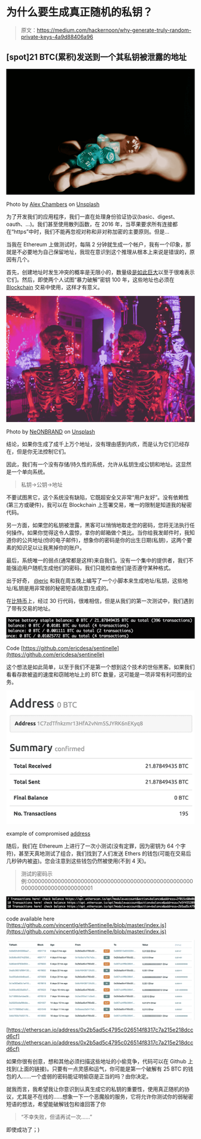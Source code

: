 # 为什么要生成真正随机的私钥？

> 原文：<https://medium.com/hackernoon/why-generate-truly-random-private-keys-4a9d88406a96>

## [spot]21 BTC(累积)发送到一个其私钥被泄露的地址

![](img/e6103ad39ccce47032a9828f2ce1dc57.png)

Photo by [Alex Chambers](https://unsplash.com/photos/CyMd0vOYFfU?utm_source=unsplash&utm_medium=referral&utm_content=creditCopyText) on [Unsplash](https://unsplash.com/?utm_source=unsplash&utm_medium=referral&utm_content=creditCopyText)

为了开发我们的应用程序，我们一直在处理身份验证协议(basic、digest、oauth、…)。我们甚至使用散列函数，在 2016 年，当苹果要求所有连接都在“https”中时，我们不能再忽视对称和非对称加密的主要原则。但是…

当我在 Ethereum 上做测试时，每隔 2 分钟就生成一个帐户，我有一个印象，那就是不必要地为自己保留地址，我现在意识到这个推理从根本上来说是错误的，原因有几个。

首先，创建地址时发生冲突的概率是无限小的，数量级[是如此巨大](https://security.stackexchange.com/questions/25375/why-not-use-larger-cipher-keys/25392#25392)以至于很难表示它们。然后，即使两个人试图“暴力破解”密钥 100 年，这些地址也必须在 [Blockchain](https://hackernoon.com/tagged/blockchain) 交易中使用，这样才有意义。

![](img/845f36771bd699fa0a06800e2dd590a8.png)

Photo by [NeONBRAND](https://unsplash.com/photos/A59lWOrZVnw?utm_source=unsplash&utm_medium=referral&utm_content=creditCopyText) on [Unsplash](https://unsplash.com/?utm_source=unsplash&utm_medium=referral&utm_content=creditCopyText)

结论，如果你生成了成千上万个地址，没有理由感到内疚，而是认为它们已经存在，但是你无法控制它们。

因此，我们有一个没有存储/持久性的系统，允许从私钥生成公钥和地址。这显然是一个单向系统。

> 私钥->公钥->地址

不要试图黑它，这个系统没有缺陷，它既超安全又非常“用户友好”。没有依赖性(第三方或硬件)，我可以在 Blockchain 上签署交易，唯一的限制是知道我的秘密代码。

另一方面，如果您的私钥被泄露，黑客可以悄悄地取走您的密码，您将无法执行任何操作。如果你觉得这令人震惊，拿你的邮箱做个类比。当你给我发邮件时，我知道你的公共地址(你的电子邮件)，想象你的密码是你的出生日期(私钥)，这两个要素的知识足以让我黑掉你的账户。

最后，系统唯一的弱点(通常都是这样)来自我们。没有一个集中的提供者，我们不能强迫用户随机生成他们的密码，我们只能检查他们是否遵守某种格式。

出于好奇， [@eric](http://twitter.com/eric) 和我在周五晚上编写了一个小脚本来生成地址/私钥，这些地址/私钥是用非常弱的秘密短语(故意)生成的。

在[比特币](https://hackernoon.com/tagged/bitcoin)上，经过 30 行代码，很难相信，但是从我们的第一次测试中，我们遇到了带有交易的地址。

![](img/8c893ed4144c97e8d8e317d3c0e9dceb.png)

Code [https://github.com/ericdesa/sentinelle](https://github.com/ericdesa/sentinelle)

这个想法是如此简单，以至于我们不是第一个想到这个技术的世俗黑客。如果我们看看存款被盗的速度和窃贼地址上的 BTC 数量，这可能是一项非常有利可图的业务。

![](img/18cd4e94edc8e797f8ef9ac3b6bfdb68.png)

example of compromised [address](https://blockexplorer.com/address/1C7zdTfnkzmr13HfA2vNm5SJYRK6nEKyq8)

随后，我们在 Ethereum 上进行了一次小测试(没有定罪，因为密钥为 64 个字符)，甚至天真地测试了组合，我们找到了人们发送 Ethers 的钱包(可能在交易后几秒钟内被盗)。您会注意到这些钱包仍然被使用(不到 4 天)。

> 测试的密码示例:000000000000000000000000000000000000000000000000000000000000000000000001

![](img/c60d11213fcc6c74e0d04b34301df8e3.png)

code available here [https://github.com/vincentlg/ethSentinelle/blob/master/index.js](https://github.com/vincentlg/ethSentinelle/blob/master/index.js)

![](img/113897747eb59c5d086360afbfc6d978.png)

[https://etherscan.io/address/0x2b5ad5c4795c026514f8317c7a215e218dccd6cf](https://etherscan.io/address/0x2b5ad5c4795c026514f8317c7a215e218dccd6cf)

如果你很有创意，想和其他必须扫描这些地址的小偷竞争，代码可以在 Github 上找到(上面的链接)。只要有一点灵感和运气，你可能是第一个破解有 25 BTC 的钱包的人……一个虚弱的密码能证明偷窃是正当的吗？由你决定。

就我而言，我希望我让你意识到认真生成它的私钥的重要性，使用真正随机的协议，尤其是不在线的……想象一下一个恶魔般的服务，它将允许你测试你的弱秘密短语的想法，希望能破解钱包和谁回答了你

> “不幸失败，但请再试一次……”

即使成功了；)